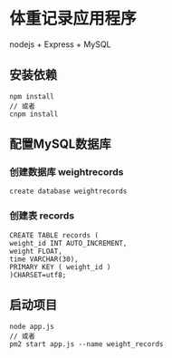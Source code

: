 # 体重记录应用程序

nodejs + Express + MySQL

## 安装依赖

```shell
npm install
// 或者
cnpm install
```

## 配置MySQL数据库

### 创建数据库 weightrecords

```mysql
create database weightrecords
```

### 创建表 records

```mysql
CREATE TABLE records (
weight_id INT AUTO_INCREMENT,
weight FLOAT,
time VARCHAR(30),
PRIMARY KEY ( weight_id )
)CHARSET=utf8;
```

## 启动项目

```shell
node app.js
// 或者
pm2 start app.js --name weight_records
```

